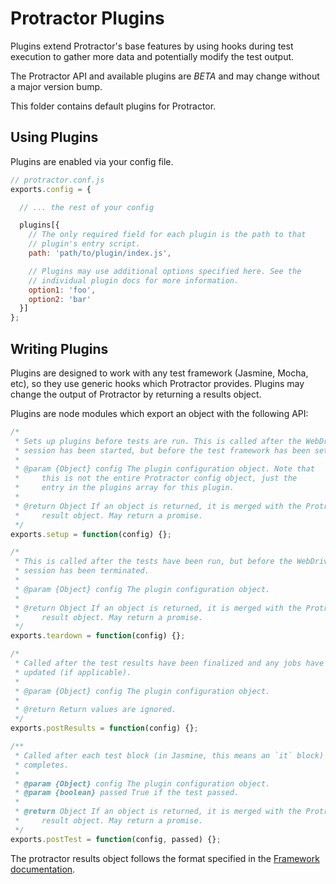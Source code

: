 Protractor Plugins
=================

Plugins extend Protractor's base features by using hooks during test
execution to gather more data and potentially modify the test output.

The Protractor API and available plugins are *BETA* and may change
without a major version bump.

This folder contains default plugins for Protractor.

Using Plugins
-------------

Plugins are enabled via your config file.

```javascript
// protractor.conf.js
exports.config = {

  // ... the rest of your config

  plugins[{
    // The only required field for each plugin is the path to that
    // plugin's entry script.
    path: 'path/to/plugin/index.js',

    // Plugins may use additional options specified here. See the 
    // individual plugin docs for more information.
    option1: 'foo',
    option2: 'bar'
  }]
};
```

Writing Plugins
---------------

Plugins are designed to work with any test framework (Jasmine, Mocha, etc),
so they use generic hooks which Protractor provides. Plugins may change
the output of Protractor by returning a results object.

Plugins are node modules which export an object with the following API:

```js
/*
 * Sets up plugins before tests are run. This is called after the WebDriver
 * session has been started, but before the test framework has been set up.
 *
 * @param {Object} config The plugin configuration object. Note that
 *     this is not the entire Protractor config object, just the
 *     entry in the plugins array for this plugin.
 *
 * @return Object If an object is returned, it is merged with the Protractor
 *     result object. May return a promise.
 */
exports.setup = function(config) {};

/*
 * This is called after the tests have been run, but before the WebDriver
 * session has been terminated.
 *
 * @param {Object} config The plugin configuration object.
 *
 * @return Object If an object is returned, it is merged with the Protractor
 *     result object. May return a promise.
 */
exports.teardown = function(config) {};

/*
 * Called after the test results have been finalized and any jobs have been
 * updated (if applicable).
 *
 * @param {Object} config The plugin configuration object.
 *
 * @return Return values are ignored.
 */
exports.postResults = function(config) {};

/**
 * Called after each test block (in Jasmine, this means an `it` block)
 * completes.
 *
 * @param {Object} config The plugin configuration object.
 * @param {boolean} passed True if the test passed.
 *
 * @return Object If an object is returned, it is merged with the Protractor
 *     result object. May return a promise.
 */
exports.postTest = function(config, passed) {};
```

The protractor results object follows the format specified in
the [Framework documentation](../lib/frameworks/README.md).
